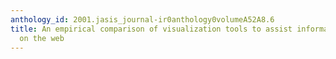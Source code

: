 ```yaml
---
anthology_id: 2001.jasis_journal-ir0anthology0volumeA52A8.6
title: An empirical comparison of visualization tools to assist information retrieval
  on the web
---
```


